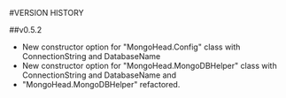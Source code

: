 #VERSION HISTORY

##v0.5.2
- New constructor option for "MongoHead.Config" class with ConnectionString and DatabaseName
- New constructor option for "MongoHead.MongoDBHelper" class with ConnectionString and DatabaseName and 
- "MongoHead.MongoDBHelper" refactored.
